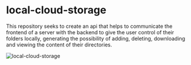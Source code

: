 # local-cloud-storage

This repository seeks to create an api that helps to communicate the frontend of a server with the backend to give the user control of their folders locally, generating the possibility of adding, deleting, downloading and viewing the content of their directories.

![local-cloud-storage](https://user-images.githubusercontent.com/111100025/196284100-f41582b0-c833-42bd-830c-41e6ea874b1c.png)
